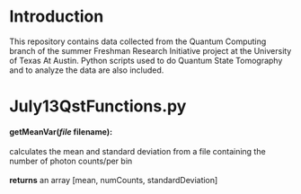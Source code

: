 # Introduction

This repository contains data collected from the Quantum Computing branch of the summer Freshman Research Initiative project at the University of Texas At Austin. Python scripts used to do Quantum State Tomography and to analyze the data are also included. 

# July13QstFunctions.py

#### getMeanVar(*file* filename):
calculates the mean and standard deviation from a file containing the number of photon counts/per bin  <br/><br/> **returns**  an array [mean, numCounts, standardDeviation]